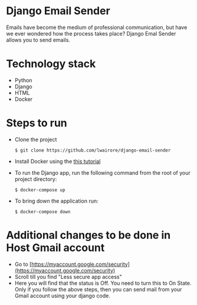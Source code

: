 # Django Email Sender
Emails have become the medium of professional communication, but have we ever wondered how the process takes place? Django Emal Sender allows you to send emails.

# Technology stack

- Python
- Django
- HTML
- Docker

# Steps to run
- Clone the project

    `$ git clone https://github.com/lwairore/django-email-sender`

- Install Docker using the [this tutorial](https://docs.docker.com/engine/install/)
- To run the Django app, run the following command from the root of your project directory:

    `$ docker-compose up`
- To bring down the application run:

    `$ docker-compose down`

# Additional changes to be done in Host Gmail account
- Go to [https://myaccount.google.com/security](https://myaccount.google.com/security)
- Scroll till you find "Less secure app access"
- Here you will find that the status is Off. You need to turn this to On State. Only if you follow the above steps, then you can send mail from your Gmail account using your django code.
